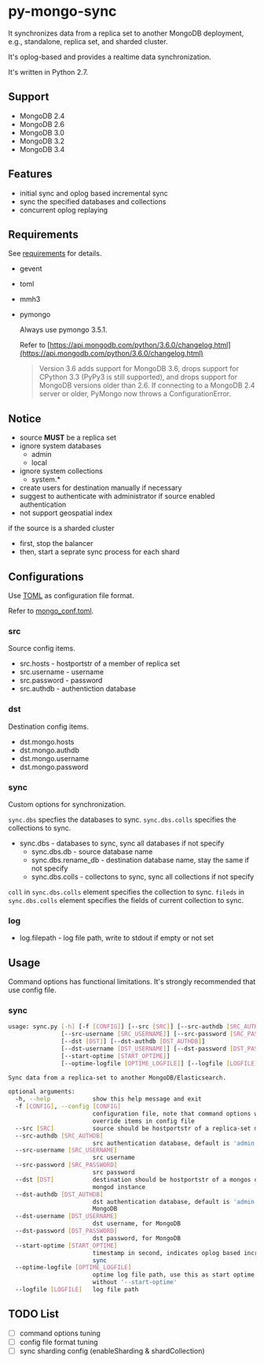 # py-mongo-sync

It synchronizes data from a replica set to another MongoDB deployment, e.g., standalone, replica set, and sharded cluster.

It's oplog-based and provides a realtime data synchronization.

It's written in Python 2.7.

## Support

- MongoDB 2.4
- MongoDB 2.6
- MongoDB 3.0
- MongoDB 3.2
- MongoDB 3.4

## Features

- initial sync and oplog based incremental sync
- sync the specified databases and collections
- concurrent oplog replaying

## Requirements

See [requirements](./requirements.txt) for details.

- gevent
- toml
- mmh3
- pymongo

    Always use pymongo 3.5.1.

    Refer to [https://api.mongodb.com/python/3.6.0/changelog.html](https://api.mongodb.com/python/3.6.0/changelog.html)

    > Version 3.6 adds support for MongoDB 3.6, drops support for CPython 3.3 (PyPy3 is still supported), and drops support for MongoDB versions older than 2.6. If connecting to a MongoDB 2.4 server or older, PyMongo now throws a ConfigurationError.

## Notice

- source **MUST** be a replica set
- ignore system databases
    - admin
    - local
- ignore system collections
    - system.\*
- create users for destination manually if necessary
- suggest to authenticate with administrator if source enabled authentication
- not support geospatial index

if the source is a sharded cluster

- first, stop the balancer
- then, start a seprate sync process for each shard

## Configurations

Use [TOML](https://github.com/toml-lang/toml) as configuration file format.

Refer to [mongo_conf.toml](example/mongo_conf.toml).

### src

Source config items.

- src.hosts - hostportstr of a member of replica set
- src.username - username
- src.password - password
- src.authdb - authentiction database

### dst

Destination config items.

- dst.mongo.hosts
- dst.mongo.authdb
- dst.mongo.username
- dst.mongo.password

### sync

Custom options for synchronization.

`sync.dbs` specfies the databases to sync.
`sync.dbs.colls` specifies the collections to sync.

- sync.dbs - databases to sync, sync all databases if not specify
    - sync.dbs.db - source database name
    - sync.dbs.rename_db - destination database name, stay the same if not specify
    - sync.dbs.colls - collectons to sync, sync all collections if not specify

`coll` in `sync.dbs.colls` element specifies the collection to sync.
`fileds` in `sync.dbs.colls` element specifies the fields of current collection to sync.

### log

- log.filepath - log file path, write to stdout if empty or not set

## Usage 

Command options has functional limitations.
It's strongly recommended that use config file.

### sync

```bash
usage: sync.py [-h] [-f [CONFIG]] [--src [SRC]] [--src-authdb [SRC_AUTHDB]]
               [--src-username [SRC_USERNAME]] [--src-password [SRC_PASSWORD]]
               [--dst [DST]] [--dst-authdb [DST_AUTHDB]]
               [--dst-username [DST_USERNAME]] [--dst-password [DST_PASSWORD]]
               [--start-optime [START_OPTIME]]
               [--optime-logfile [OPTIME_LOGFILE]] [--logfile [LOGFILE]]

Sync data from a replica-set to another MongoDB/Elasticsearch.

optional arguments:
  -h, --help            show this help message and exit
  -f [CONFIG], --config [CONFIG]
                        configuration file, note that command options will
                        override items in config file
  --src [SRC]           source should be hostportstr of a replica-set member
  --src-authdb [SRC_AUTHDB]
                        src authentication database, default is 'admin'
  --src-username [SRC_USERNAME]
                        src username
  --src-password [SRC_PASSWORD]
                        src password
  --dst [DST]           destination should be hostportstr of a mongos or
                        mongod instance
  --dst-authdb [DST_AUTHDB]
                        dst authentication database, default is 'admin', for
                        MongoDB
  --dst-username [DST_USERNAME]
                        dst username, for MongoDB
  --dst-password [DST_PASSWORD]
                        dst password, for MongoDB
  --start-optime [START_OPTIME]
                        timestamp in second, indicates oplog based increment
                        sync
  --optime-logfile [OPTIME_LOGFILE]
                        optime log file path, use this as start optime if
                        without '--start-optime'
  --logfile [LOGFILE]   log file path

```

## TODO List

- [ ] command options tuning
- [ ] config file format tuning
- [ ] sync sharding config (enableSharding & shardCollection)
